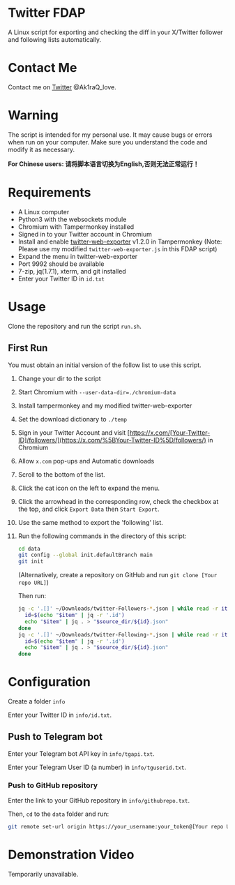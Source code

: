 # Twitter FDAP

A Linux script for exporting and checking the diff in your X/Twitter follower and following lists automatically.

# Contact Me

Contact me on [Twitter](https://x.com/Ak1raQ_love) @Ak1raQ_love.

# Warning

The script is intended for my personal use. It may cause bugs or errors when run on your computer. Make sure you understand the code and modify it as necessary.

**For Chinese users: 请将脚本语言切换为English,否则无法正常运行！**

# Requirements

- A Linux computer
- Python3 with the websockets module
- Chromium with Tampermonkey installed
- Signed in to your Twitter account in Chromium
- Install and enable [twitter-web-exporter](https://github.com/prinsss/twitter-web-exporter) v1.2.0 in Tampermonkey (Note: Please use my modified `twitter-web-exporter.js` in this FDAP script)
- Expand the menu in twitter-web-exporter
- Port 9992 should be available
- 7-zip, jq(1.7.1), xterm, and git installed
- Enter your Twitter ID in `id.txt`

# Usage

Clone the repository and run the script `run.sh`.

## First Run

You must obtain an initial version of the follow list to use this script.

1. Change your dir to the script

2. Start Chromium with `--user-data-dir=./chromium-data`

3. Install tampermonkey and my modified twitter-web-exporter

4. Set the download dictionary to `./temp`

5. Sign in your Twitter Account and visit [https://x.com/[Your-Twitter-ID]/followers/](https://x.com/%5BYour-Twitter-ID%5D/followers/) in Chromium

6. Allow `x.com` pop-ups and Automatic downloads

7. Scroll to the bottom of the list.

8. Click the cat icon on the left to expand the menu.

9. Click the arrowhead in the corresponding row, check the checkbox at the top, and click `Export Data` then `Start Export`.

10. Use the same method to export the 'following' list.

11. Run the following commands in the directory of this script:
    
    ```bash
    cd data
    git config --global init.defaultBranch main
    git init
    ```
    
    (Alternatively, create a repository on GitHub and run `git clone [Your repo URL]`)
    
    Then run:
    
    ```bash
    jq -c '.[]' ~/Downloads/twitter-Followers-*.json | while read -r item; do
      id=$(echo "$item" | jq -r '.id')
      echo "$item" | jq . > "$source_dir/${id}.json"
    done
    jq -c '.[]' ~/Downloads/twitter-Following-*.json | while read -r item; do
      id=$(echo "$item" | jq -r '.id')
      echo "$item" | jq . > "$source_dir/${id}.json"
    done
    ```

# Configuration

Create a folder `info`

Enter your Twitter ID in `info/id.txt`.

## Push to Telegram bot

Enter your Telegram bot API key in `info/tgapi.txt`.

Enter your Telegram User ID (a number) in `info/tguserid.txt`.

### Push to GitHub repository

Enter the link to your GitHub repository in `info/githubrepo.txt`.

Then, `cd` to the `data` folder and run:

```bash
git remote set-url origin https://your_username:your_token@[Your repo URL]
```

# Demonstration Video

Temporarily unavailable.                
